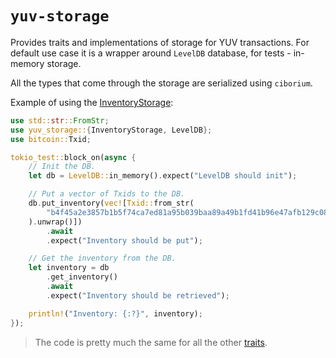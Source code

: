 # `yuv-storage`

Provides traits and implementations of storage for YUV transactions. For default
use case it is a wrapper around `LevelDB` database, for tests - in-memory storage.

All the types that come through the storage are serialized using `ciborium`.

Example of using the [InventoryStorage](src/traits/inventory.rs):

```rust
use std::str::FromStr;
use yuv_storage::{InventoryStorage, LevelDB};
use bitcoin::Txid;

tokio_test::block_on(async {
    // Init the DB.
    let db = LevelDB::in_memory().expect("LevelDB should init");

    // Put a vector of Txids to the DB.
    db.put_inventory(vec![Txid::from_str(
        "b4f45a2e3857b1b5f74ca7ed81a95b039baa89a49b1fd41b96e47afb129c0810",
    ).unwrap()])
        .await
        .expect("Inventory should be put");

    // Get the inventory from the DB.
    let inventory = db
        .get_inventory()
        .await
        .expect("Inventory should be retrieved");

    println!("Inventory: {:?}", inventory);
});
```

> The code is pretty much the same for all the other [traits](src/traits/).
